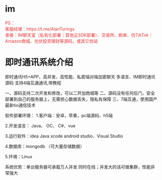 # im
<div style="color:#e33434;">
PS：
<br>
客服经理：https://t.me/AlanTurings
<br>
承接：IM聊天室（私有化部署｜其他云SDK部署）、交易所、刷单、仿TikTok｜Amazon商城、光伏投资理财等源码，或其它仿站
</div>
<h1>即时通讯系统介绍</h1>
即时通讯H5+APP，高并发、高性能、私密端对端加密聊天
多语言、IM即时通讯源码 支持4端互通通讯,带教程

一、源码支持二次开发和修改，可以二开加商城等
二、源码没有任何后门，安全部署到自己的服务器上，无需担心数据丢失，隐私有保障
三、7端互通，使用国产最新tio通信技术


软件部署环境：
1.客户端：安卓，苹果，pc端源码、h5端

2.开发语言： Java、 OC、 C#、vue

3.运行软件：idea Java xcode  android studio、Visual Studio

4.数据库：mongodb （可大量存储数据）

5.环境：Linux

系统优势：单台服务器可承载万人并发
同时在线；并发大的话可做集群，性能非常强大
